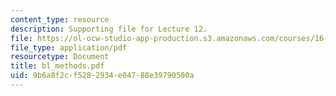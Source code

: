 ```yaml
---
content_type: resource
description: Supporting file for Lecture 12.
file: https://ol-ocw-studio-app-production.s3.amazonaws.com/courses/16-13-aerodynamics-of-viscous-fluids-fall-2003/9b6a8f2cf5282934e04788e39790500a_bl_methods.pdf
file_type: application/pdf
resourcetype: Document
title: bl_methods.pdf
uid: 9b6a8f2c-f528-2934-e047-88e39790500a
---
```

